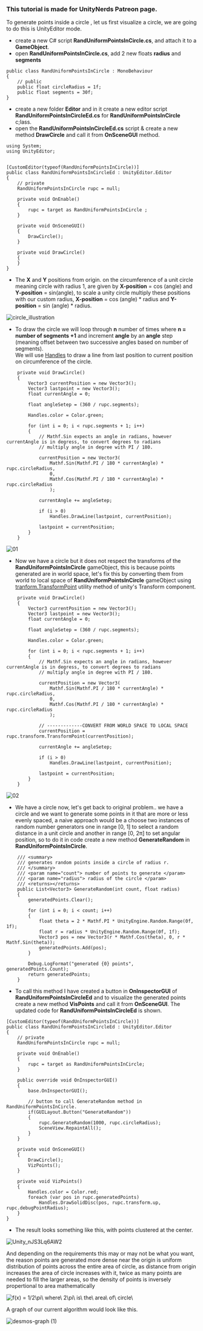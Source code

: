 ### This tutorial is made for UnityNerds Patreon page.


To generate points inside a circle , let us first visualize a circle, we are going to do this is UnityEditor mode.
 - create a new C# script **RandUniformPointsInCircle.cs**, and attach it to a **GameObject**.
 - open **RandUniformPointsInCircle.cs**, add 2 new floats **radius** and **segments**

```
public class RandUniformPointsInCircle : MonoBehaviour
{
    // public 
    public float circleRadius = 1f;
    public float segments = 30f;
}
```

- create a new folder **Editor** and in it create a new editor script **RandUniformPointsInCircleEd.cs** for **RandUniformPointsInCircle** c;lass.
- open the **RandUniformPointsInCircleEd.cs** script & create a new method **DrawCircle** and call it from **OnSceneGUI** method.

```
using System;
using UnityEditor;


[CustomEditor(typeof(RandUniformPointsInCircle))]
public class RandUniformPointsInCircleEd : UnityEditor.Editor
{
    // private
    RandUniformPointsInCircle rupc = null;

    private void OnEnable()
    {
        rupc = target as RandUniformPointsInCircle ;
    }

    private void OnSceneGUI()
    {
        DrawCircle();
    }

    private void DrawCircle()
    {
    }
}
```

- The **X** and **Y**  positions from origin. on the circumference of a unit circle meaning circle with radius 1, are given by **X-position** = cos (angle) and **Y-position** = sin(angle), to scale a unity circle multiply these positions with our custom radius, **X-position** = cos (angle) * radius and **Y-position** = sin (angle) * radius.

![circle_illustration](https://user-images.githubusercontent.com/23467551/135723961-eaa98723-320b-4c7b-b1d2-5d92196c002a.png)

- To draw the circle we will loop through **n** number of times where **n = number of segments +1** and increment **angle** by an **angle** step (meaning offset between two successive angles based on number of segments).    
We will use [Handles](https://docs.unity3d.com/ScriptReference/Handles.html) to draw a line from last position to current position on circumference of the circle.

```
    private void DrawCircle()
    {
        Vector3 currentPosition = new Vector3();
        Vector3 lastpoint = new Vector3();
        float currentAngle = 0;

        float angleSetep = (360 / rupc.segments);

        Handles.color = Color.green;

        for (int i = 0; i < rupc.segments + 1; i++)
        {
            // Mathf.Sin expects an angle in radians, however currentAngle is in degress, to convert degrees to radians
            // multiply angle in degree with PI / 180.

            currentPosition = new Vector3(
                Mathf.Sin(Mathf.PI / 180 * currentAngle) * rupc.circleRadius,
                0,
                Mathf.Cos(Mathf.PI / 180 * currentAngle) * rupc.circleRadius
                );

            currentAngle += angleSetep;

            if (i > 0)
                Handles.DrawLine(lastpoint, currentPosition);

            lastpoint = currentPosition;
        }
    }
```

![01](https://user-images.githubusercontent.com/23467551/135799307-879e1583-24cd-4527-beb4-6ea0e5a185df.gif)

- Now we have a circle but it does not respect the transforms of the **RandUniformPointsInCircle** gameObject, this is because points generated are in world space, let's fix this by converting them from world to local space of **RandUniformPointsInCircle** gameObject using [tranform.TransformPoint](https://docs.unity3d.com/ScriptReference/Transform.TransformPoint.html) utility method of unity's Transform component.

```
    private void DrawCircle()
    {
        Vector3 currentPosition = new Vector3();
        Vector3 lastpoint = new Vector3();
        float currentAngle = 0;

        float angleSetep = (360 / rupc.segments);

        Handles.color = Color.green;

        for (int i = 0; i < rupc.segments + 1; i++)
        {
            // Mathf.Sin expects an angle in radians, however currentAngle is in degress, to convert degrees to radians
            // multiply angle in degree with PI / 180.

            currentPosition = new Vector3(
                Mathf.Sin(Mathf.PI / 180 * currentAngle) * rupc.circleRadius,
                0,
                Mathf.Cos(Mathf.PI / 180 * currentAngle) * rupc.circleRadius
                );

            // -------------CONVERT FROM WORLD SPACE TO LOCAL SPACE
            currentPosition = rupc.transform.TransformPoint(currentPosition);

            currentAngle += angleSetep;

            if (i > 0)
                Handles.DrawLine(lastpoint, currentPosition);

            lastpoint = currentPosition;
        }
    }
```

![02](https://user-images.githubusercontent.com/23467551/135799583-beb123ab-6da9-455b-b419-bed195f65e3a.gif)

- We have a circle now, let's get back to original problem.. we have a circle and we want to generate some points in it that are more or less evenly spaced, a naive approach would be a choose two instances of random number generators one in range [0, 1] to select a random distance in a unit circle and another in range [0, 2π] to set angular position, so to do it in code create a new method **GenerateRandom** in **RandUniformPointsInCircle**. 

```
    /// <summary>
    /// generates random points inside a circle of radius r.
    /// </summary>
    /// <param name="count"> number of points to generate </param>
    /// <param name="radius"> radius of the circle </param>
    /// <returns></returns>
    public List<Vector3> GenerateRandom(int count, float radius)
    {
        generatedPoints.Clear();

        for (int i = 0; i < count; i++)
        {
            float theta = 2 * Mathf.PI * UnityEngine.Random.Range(0f, 1f); 
            float r = radius * UnityEngine.Random.Range(0f, 1f);
            Vector3 pos = new Vector3(r * Mathf.Cos(theta), 0, r * Mathf.Sin(theta));
            generatedPoints.Add(pos);
        }

        Debug.LogFormat("generated {0} points", generatedPoints.Count);
        return generatedPoints;
    }
```

- To call this method I have created a button in **OnInspectorGUI** of **RandUniformPointsInCircleEd** and to visualize the generated points create a new method **VisPoints** and call it from **OnSceneGUI**. The updated code for **RandUniformPointsInCircleEd** is shown.

```
[CustomEditor(typeof(RandUniformPointsInCircle))]
public class RandUniformPointsInCircleEd : UnityEditor.Editor
{
    // private
    RandUniformPointsInCircle rupc = null;

    private void OnEnable()
    {
        rupc = target as RandUniformPointsInCircle;
    }

    public override void OnInspectorGUI()
    {
        base.OnInspectorGUI();

        // button to call GenerateRandom method in RandUniformPointsInCircle.
        if(GUILayout.Button("GenerateRandom"))
        {
            rupc.GenerateRandom(1000, rupc.circleRadius);
            SceneView.RepaintAll();
        }
    }

    private void OnSceneGUI()
    {
        DrawCircle();
        VizPoints();
    }

    private void VizPoints()
    {
        Handles.color = Color.red;
        foreach (var pos in rupc.generatedPoints)
            Handles.DrawSolidDisc(pos, rupc.transform.up, rupc.debugPointRadius);
    }
}
```

- The result looks something like this, with points clustered at the center.

![Unity_nJS3Lq6AW2](https://user-images.githubusercontent.com/23467551/137636170-db2cabfd-05fe-4946-b6cc-1ba3e191ea56.png)

And depending on the requirements this may or may not be what you want, the reason points are generated more dense near the origin is uniform distribution of points across the entire area of circle, as distance from origin increases the area of circle increases with it, twice as many points are needed to fill the larger areas, so the density of points is inversely propertional to area mathematically 

<img src="https://latex.codecogs.com/gif.latex?f(x)&space;=&space;1/2\pi\&space;where\&space;2\pi\&space;is\&space;the\&space;area\&space;of\&space;circle\" title="f(x) = 1/2\pi\ where\ 2\pi\ is\ the\ area\ of\ circle\" />

A graph of our current algorithm would look like this.

![desmos-graph (1)](https://user-images.githubusercontent.com/23467551/137637021-a6e0e77f-f6d6-4beb-9d1d-25c16525c4a0.png)
